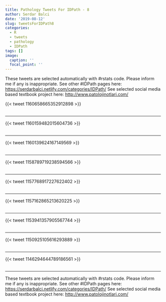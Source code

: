 ```yaml
---
title: Pathology Tweets For IDPath - 8
author: Serdar Balci
date: '2019-08-12'
slug: tweetsForIDPath8
categories:
  - R
  - tweets
  - pathology
  - IDPath
tags: []
image:
  caption: ''
  focal_point: ''
---
```



These tweets are selected automatically with #rstats code. Please inform me if any is inappropriate.
See other #IDPath pages here: https://serdarbalci.netlify.com/categories/IDPath/ 
See selected social media based textbook project here: http://www.patolojinotlari.com/

{{< tweet 1160658665352912898 >}}
<br>
<br>
<hr>
{{< tweet 1160159482015604736 >}}
<br>
<br>
<hr>
{{< tweet 1160139624167149569 >}}
<br>
<br>
<hr>
{{< tweet 1158789719238594566 >}}
<br>
<br>
<hr>
{{< tweet 1157768917227622402 >}}
<br>
<br>
<hr>
{{< tweet 1157162865213620225 >}}
<br>
<br>
<hr>
{{< tweet 1153941357905567744 >}}
<br>
<br>
<hr>
{{< tweet 1150925105616293889 >}}
<br>
<br>
<hr>
{{< tweet 1146294644789186561 >}}
<br>
<br>
<hr>


These tweets are selected automatically with #rstats code. Please inform me if any is inappropriate.
See other #IDPath pages here: https://serdarbalci.netlify.com/categories/IDPath/ 
See selected social media based textbook project here: http://www.patolojinotlari.com/
